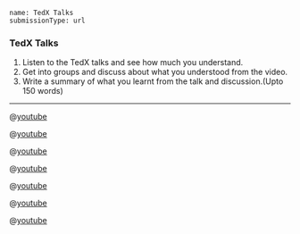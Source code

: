 ```ngMeta
name: TedX Talks
submissionType: url
```

### TedX Talks
1. Listen to the TedX talks and see how much you understand.
2. Get into groups and discuss about what you understood from the video.
3. Write a summary of what you learnt from the talk and discussion.(Upto 150 words)

----

@[youtube](EJFVYBiE6DE)

@[youtube](OV6pEGXRYZ0)

@[youtube](LhGFNPTfM-k)

@[youtube](sKvMxZ284AA)

@[youtube](nMPqsjuXDmE)

@[youtube](BE47-5Mi6d8)

@[youtube](qH1HCYy1NTc)